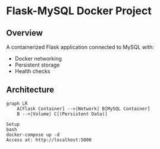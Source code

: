 # Flask-MySQL Docker Project

## Overview
A containerized Flask application connected to MySQL with:

- Docker networking
- Persistent storage
- Health checks

## Architecture
```mermaid
graph LR
    A[Flask Container] -->|Network| B[MySQL Container]
    B -->|Volume| C[(Persistent Data)]

Setup
bash
docker-compose up -d
Access at: http://localhost:5000
